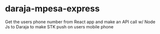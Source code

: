 # daraja-mpesa-express
Get the users phone number from React app and make an API call w/ Node Js to Daraja to make STK push on users mobile phone
